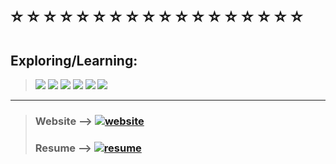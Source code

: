 <body>
  <br>
  
  <h1> ⭐ ⭐ ⭐ ⭐ ⭐ ⭐ ⭐ ⭐ ⭐ ⭐ ⭐ ⭐ ⭐ ⭐ ⭐ ⭐ ⭐ ⭐</h1>
  
  
  ## Exploring/Learning: 
  > ![](https://raster.shields.io/badge/-Flask-red?style=flat) 
  ![](https://raster.shields.io/badge/-Rust-orange?style=flat)
  ![](https://raster.shields.io/badge/-React-blue?style=flat)
  ![](https://raster.shields.io/badge/-TypeScript-blueviolet?style=flat)
  ![](https://raster.shields.io/badge/-NodeJS-brown?style=flat)
  ![](https://raster.shields.io/badge/-GraphQL-lightblue?style=flat)
  
  <hr>
  
  > ### Website --> [![website](https://raster.shields.io/badge/goto-Website-27A49E?style=flat)](https://rickyg365.github.io)
  > ### Resume --> [![resume](https://raster.shields.io/badge/goto-Resume-2774AE?style=flat)](https://rickyg365.github.io/resume)
  
  <br>

  
<!--   <div align="center">
     <a href="https://rickyg365.github.io/" >
       <img src="https://raster.shields.io/badge/my-resume-2774AE?style=flat-square" alt="resume"/>
     </a>
  </div> -->
    
</body>

